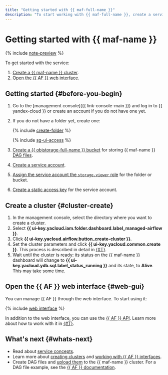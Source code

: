 ```yaml
---
title: "Getting started with {{ maf-full-name }}"
description: "To start working with {{ maf-full-name }}, create a service cluster and open the {{ AF }} web interface."
---
```


# Getting started with {{ maf-name }}

{% include [note-preview](../_includes/note-preview-by-request.md) %}

To get started with the service:

1. [Create a {{ maf-name }} cluster](#cluster-create).
1. [Open the {{ AF }} web interface](#web-gui).

## Getting started {#before-you-begin}

1. Go to the [management console]({{ link-console-main }}) and log in to {{ yandex-cloud }} or create an account if you do not have one yet.


1. If you do not have a folder yet, create one:

   {% include [create-folder](../_includes/create-folder.md) %}

   {% include [sg-ui-access](../_includes/mdb/maf/note-sg-ui-access.md) %}

1. [Create a {{ objstorage-full-name }} bucket](../storage/operations/buckets/create.md) for storing {{ maf-name }} [DAG files](concepts/index.md#about-the-service).
1. [Create a service account](../iam/operations/sa/create.md).
1. [Assign the service account the `storage.viewer` role](../iam/operations/sa/assign-role-for-sa.md) for the folder or bucket.
1. [Create a static access key](../iam/operations/sa/create-access-key.md) for the service account.


## Create a cluster {#cluster-create}

1. In the management console, select the directory where you want to create a cluster.
1. Select **{{ ui-key.yacloud.iam.folder.dashboard.label_managed-airflow }}**.
1. Click **{{ ui-key.yacloud.airflow.button_create-cluster }}**.
1. Set the cluster parameters and click **{{ ui-key.yacloud.common.create }}**. This process is described in detail in [{#T}](operations/cluster-create.md).
1. Wait until the cluster is ready: its status on the {{ maf-name }} dashboard will change to **{{ ui-key.yacloud.ydb.sql.label_status_running }}** and its state, to **Alive**. This may take some time.

## Open the {{ AF }} web interface {#web-gui}

You can manage {{ AF }} through the web interface. To start using it:

{% include [web interface](../_includes/mdb/maf/web-interface.md) %}

In addition to the web interface, you can use the [{{ AF }} API](https://airflow.apache.org/docs/apache-airflow/stable/stable-rest-api-ref.html). Learn more about how to work with it in [{#T}](operations/af-interfaces.md).

## What's next {#whats-next}

* Read about [service concepts](concepts/index.md).
* Learn more about [creating clusters](operations/cluster-create.md) and [working with {{ AF }} interfaces](operations/af-interfaces.md).
* Create DAG files and [upload them](operations/upload-dags.md) to the {{ maf-name }} cluster. For a DAG file example, see the [{{ AF }} documentation](https://airflow.apache.org/docs/apache-airflow/stable/tutorial/fundamentals.html).
